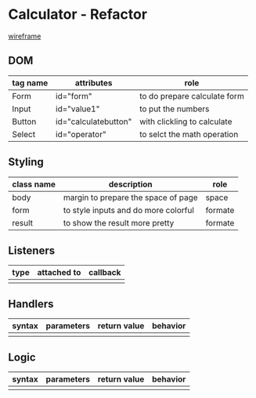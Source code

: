 # Calculator - Refactor

 [wireframe](https://wireframe.cc/m8UfSe)

## DOM

| tag name | attributes | role |
| --- | --- | --- |
| Form | id="form" | to do prepare calculate form  |
| Input | id="value1"| to put the numbers| 
| Button | id="calculatebutton" | with clickling to calculate |
| Select | id="operator" | to selct the math operation |

## Styling

| class name | description | role |
| --- | --- | --- |
| body| margin to prepare the space of page| space |
| form| to style inputs and do more colorful | formate  |
| result| to show the result more pretty | formate |


## Listeners

| type | attached to | callback |
| --- | --- | --- |
| | | |

## Handlers

| syntax | parameters | return value | behavior |
| --- | --- | --- | --- |
| | | | |

## Logic

| syntax | parameters | return value | behavior |
| --- | --- | --- | --- |
| | | | |

